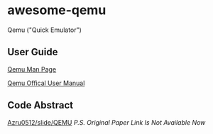 # awesome-qemu

Qemu ("Quick Emulator")

## User Guide
[Qemu Man Page](http://manpages.ubuntu.com/manpages/trusty/en/man1/qemu.1.html)

[Qemu Offical User Manual](https://wiki.qemu.org/Manual)

## Code Abstract
[Azru0512/slide/QEMU](https://github.com/azru0512/slide/tree/master/QEMU)
*P.S. Original Paper Link Is Not Available Now*
